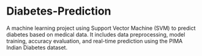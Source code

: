 # Diabetes-Prediction
A machine learning project using Support Vector Machine (SVM) to predict diabetes based on medical data. It includes data preprocessing, model training, accuracy evaluation, and real-time prediction using the PIMA Indian Diabetes dataset.
